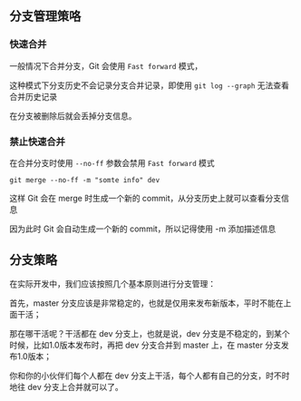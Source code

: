 ## 分支管理策咯

### 快速合并

一般情况下合并分支，Git 会使用 `Fast forward` 模式，

这种模式下分支历史不会记录分支合并记录，即使用 `git log --graph` 无法查看合并历史记录

在分支被删除后就会丢掉分支信息。


### 禁止快速合并

在合并分支时使用 `--no-ff` 参数会禁用 `Fast forward` 模式

` git merge --no-ff -m "somte info" dev `

这样 Git 会在 merge 时生成一个新的 commit，从分支历史上就可以查看分支信息

因为此时 Git 会自动生成一个新的 commit，所以记得使用 -m 添加描述信息

## 分支策略

在实际开发中，我们应该按照几个基本原则进行分支管理：

首先，master 分支应该是非常稳定的，也就是仅用来发布新版本，平时不能在上面干活；

那在哪干活呢？干活都在 dev 分支上，也就是说，dev 分支是不稳定的，到某个时候，比如1.0版本发布时，再把 dev 分支合并到 master 上，在 master 分支发布1.0版本；

你和你的小伙伴们每个人都在 dev 分支上干活，每个人都有自己的分支，时不时地往 dev 分支上合并就可以了。